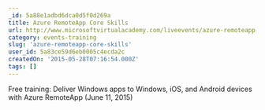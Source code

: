 ```yaml
---
_id: 5a88e1adbd6dca0d5f0d269a
title: Azure RemoteApp Core Skills
url: http://www.microsoftvirtualacademy.com/liveevents/azure-remoteapp-core-skills-the-americas
category: events-training
slug: 'azure-remoteapp-core-skills'
user_id: 5a83ce59d6eb0005c4ecda2c
createdOn: '2015-05-28T07:16:54.000Z'
tags: []
---
```


Free training: Deliver Windows apps to Windows, iOS, and Android devices with Azure RemoteApp (June 11, 2015)
